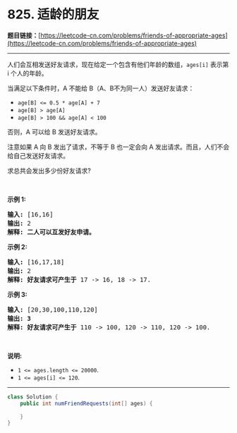 # 825. 适龄的朋友

**题目链接：**[https://leetcode-cn.com/problems/friends-of-appropriate-ages](https://leetcode-cn.com/problems/friends-of-appropriate-ages)

---

<div class="content__1Y2H">
 <div class="notranslate">
  <p>人们会互相发送好友请求，现在给定一个包含有他们年龄的数组，<code>ages[i]</code>&nbsp;表示第 i 个人的年龄。</p> 
  <p>当满足以下条件时，A 不能给 B（A、B不为同一人）发送好友请求：</p> 
  <ul> 
   <li><code>age[B]&nbsp;&lt;= 0.5 * age[A]&nbsp;+ 7</code></li> 
   <li><code>age[B]&nbsp;&gt; age[A]</code></li> 
   <li><code>age[B]&nbsp;&gt; 100 &amp;&amp;&nbsp;age[A]&nbsp;&lt; 100</code></li> 
  </ul> 
  <p>否则，A 可以给 B 发送好友请求。</p> 
  <p>注意如果 A 向 B 发出了请求，不等于 B 也一定会向&nbsp;A 发出请求。而且，人们不会给自己发送好友请求。&nbsp;</p> 
  <p>求总共会发出多少份好友请求?</p> 
  <p>&nbsp;</p> 
  <p><strong>示例 1:</strong></p> 
  <pre class="language-text"><strong>输入: </strong>[16,16]
<strong>输出: </strong>2
<strong>解释: 二人可以互发好友申请。</strong>
</pre> 
  <p><strong>示例 2:</strong></p> 
  <pre class="language-text"><strong>输入: </strong>[16,17,18]
<strong>输出: </strong>2
<strong>解释: 好友请求可产生于</strong> 17 -&gt; 16, 18 -&gt; 17.</pre> 
  <p><strong>示例 3:</strong></p> 
  <pre class="language-text"><strong>输入: </strong>[20,30,100,110,120]
<strong>输出: 3</strong>
<strong>解释: 好友请求可产生于</strong> 110 -&gt; 100, 120 -&gt; 110, 120 -&gt; 100.
</pre> 
  <p>&nbsp;</p> 
  <p><strong>说明:</strong></p> 
  <ul> 
   <li><code>1 &lt;= ages.length&nbsp;&lt;= 20000</code>.</li> 
   <li><code>1 &lt;= ages[i] &lt;= 120</code>.</li> 
  </ul> 
 </div>
</div>

---

```java
class Solution {
    public int numFriendRequests(int[] ages) {
        
    }
}
```
